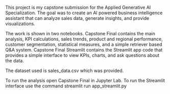 This project is my capstone submission for the Applied Generative AI Specialization. The goal was to create an AI powered business intelligence assistant that can analyze sales data, generate insights, and provide visualizations.

The work is shown in two notebooks.
Capstone Final contains the main analysis, KPI calculations, sales trends, product and regional performance, customer segmentation, statistical measures, and a simple retriever based Q&A system.
Capstone Final Streamlit contains the Streamlit app code that provides a simple interface to view KPIs, charts, and ask questions about the data.

The dataset used is sales_data.csv which was provided.

To run the analysis open Capstone Final in Jupyter Lab.
To run the Streamlit interface use the command
streamlit run app_streamlit.py
